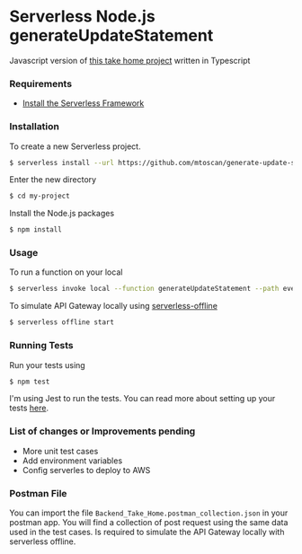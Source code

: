 # Serverless Node.js generateUpdateStatement

Javascript version of [this take home project](https://github.com/mtoscan/generate-update-statement-typescript) written in Typescript

### Requirements

- [Install the Serverless Framework](https://serverless.com/framework/docs/providers/aws/guide/installation/)

### Installation

To create a new Serverless project.

``` bash
$ serverless install --url https://github.com/mtoscan/generate-update-statement --name my-project
```

Enter the new directory

``` bash
$ cd my-project
```

Install the Node.js packages

``` bash
$ npm install
```

### Usage

To run a function on your local

``` bash
$ serverless invoke local --function generateUpdateStatement --path event_mock.json
```

To simulate API Gateway locally using [serverless-offline](https://github.com/dherault/serverless-offline)

``` bash
$ serverless offline start
```

### Running Tests

Run your tests using

``` bash
$ npm test
```

I'm using Jest to run the tests. You can read more about setting up your tests [here](https://facebook.github.io/jest/docs/en/getting-started.html#content).


### List of changes or Improvements pending
- More unit test cases
- Add environment variables
- Config serverles to deploy to AWS

### Postman File
You can import the file `Backend_Take_Home.postman_collection.json` in your postman app. You will find a collection of post request using the same data used in the test cases. Is required to simulate the API Gateway locally with serverless offline.